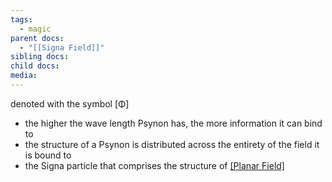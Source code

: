 ```yaml
---
tags:
  - magic
parent docs:
  - "[[Signa Field]]"
sibling docs: 
child docs: 
media:
---
```

denoted with the symbol [Φ]
- the higher the wave length Psynon has, the more information it can bind to
- the structure of a Psynon is distributed across the entirety of the field it is bound to
- the Signa particle that comprises the structure of [[Planar Field]](s)